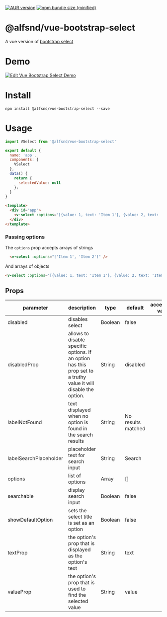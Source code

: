 
[![AUR version](https://img.shields.io/npm/v/@alfsnd/vue-bootstrap-select.svg)](https://github.com/Sandalf/vue-bootstrap-select)
[![npm bundle size (minified)](https://img.shields.io/bundlephobia/min/react.svg)](https://github.com/Sandalf/vue-bootstrap-select)

# @alfsnd/vue-bootstrap-select
A vue version of [bootstrap select](https://github.com/snapappointments/bootstrap-select/)

# Demo

[![Edit Vue Bootstrap Select Demo](https://codesandbox.io/static/img/play-codesandbox.svg)](https://codesandbox.io/s/ovq821j566)

# Install

```shell
npm install @alfsnd/vue-bootstrap-select --save
```

# Usage

```js
import VSelect from '@alfsnd/vue-bootstrap-select'

export default {
  name: 'app',
  components: {
    VSelect
  },
  data() {
    return {
      selectedValue: null
    };
  }
}
```

```html
<template>
  <div id="app">
    <v-select :options="[{value: 1, text: 'Item 1'}, {value: 2, text: 'Item 2'}]" v-model="selectedValue" />
  </div>
</template>
```

### Passing options

The `options` prop accepts arrays of strings

```html
  <v-select :options="['Item 1', 'Item 2']" />
```
And arrays of objects

```html
<v-select :options="[{value: 1, text: 'Item 1'}, {value: 2, text: 'Item 2'}]" />
```

## Props

| parameter      | description                                                                                                                                    | type                                   | default      | acceptable value |
| -------------- | ---------------------------------------------------------------------------------------------------------------------------------------------- | -------------------------------------- | ------------ | ---------------- |
| disabled | disables select | Boolean | false   | |
| disabledProp | allows to disable specific options. If an option has this prop set to a truthy value it will disable the option. | String | disabled |  |
| labelNotFound | text displayed when no option is found in the search results | String | No results matched ||
| labelSearchPlaceholder | placeholder text for search input | String | Search | |
| options | list of options | Array | [] | |
| searchable | display search input | Boolean | false |  |
| showDefaultOption | sets the select title is set as an option | Boolean | false | |
| textProp | the option's prop that is displayed as the option's text | String | text | |
| valueProp | the option's prop that is used to find the selected value | String | value |


